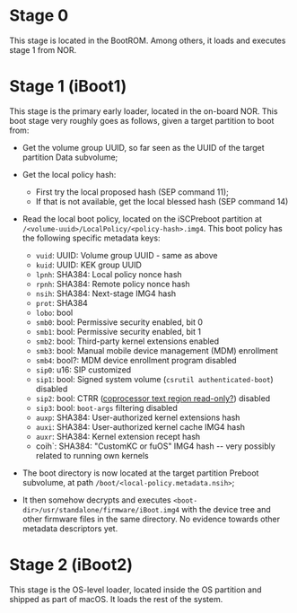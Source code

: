 # Stage 0

This stage is located in the BootROM. Among others, it loads and executes stage 1 from NOR.

# Stage 1 (iBoot1)

This stage is the primary early loader, located in the on-board NOR. This boot stage very roughly goes as follows, given a target partition to boot from:

* Get the volume group UUID, so far seen as the UUID of the target partition Data subvolume;
* Get the local policy hash:
  - First try the local proposed hash (SEP command 11);
  - If that is not available, get the local blessed hash (SEP command 14)
* Read the local boot policy, located on the iSCPreboot partition at `/<volume-uuid>/LocalPolicy/<policy-hash>.img4`. This boot policy has the following specific metadata keys:
  - `vuid`: UUID: Volume group UUID - same as above
  - `kuid`: UUID: KEK group UUID
  - `lpnh`: SHA384: Local policy nonce hash
  - `rpnh`: SHA384: Remote policy nonce hash
  - `nsih`: SHA384: Next-stage IMG4 hash
  - `prot`: SHA384
  - `lobo`: bool
  - `smb0`: bool: Permissive security enabled, bit 0
  - `smb1`: bool: Permissive security enabled, bit 1
  - `smb2`: bool: Third-party kernel extensions enabled
  - `smb3`: bool: Manual mobile device management (MDM) enrollment
  - `smb4`: bool?: MDM device enrollment program disabled
  - `sip0`: u16: SIP customized
  - `sip1`: bool: Signed system volume (`csrutil authenticated-boot`) disabled
  - `sip2`: bool: CTRR ([coprocessor text region read-only?](https://googleprojectzero.blogspot.com/2020/07/one-byte-to-rule-them-all.html)) disabled
  - `sip3`: bool: `boot-args` filtering disabled
  - `auxp`: SHA384: User-authorized kernel extensions hash
  - `auxi`: SHA384: User-authorized kernel cache IMG4 hash
  - `auxr`: SHA384: Kernel extension recept hash
  -  coih`: SHA384: "CustomKC or fuOS" IMG4 hash -- very possibly related to running own kernels

* The boot directory is now located at the target partition Preboot subvolume, at path `/boot/<local-policy.metadata.nsih>`;
* It then somehow decrypts and executes `<boot-dir>/usr/standalone/firmware/iBoot.img4` with the device tree and other firmware files in the same directory. No evidence towards other metadata descriptors yet.

# Stage 2 (iBoot2)

This stage is the OS-level loader, located inside the OS partition and shipped as part of macOS. It loads the rest of the system.